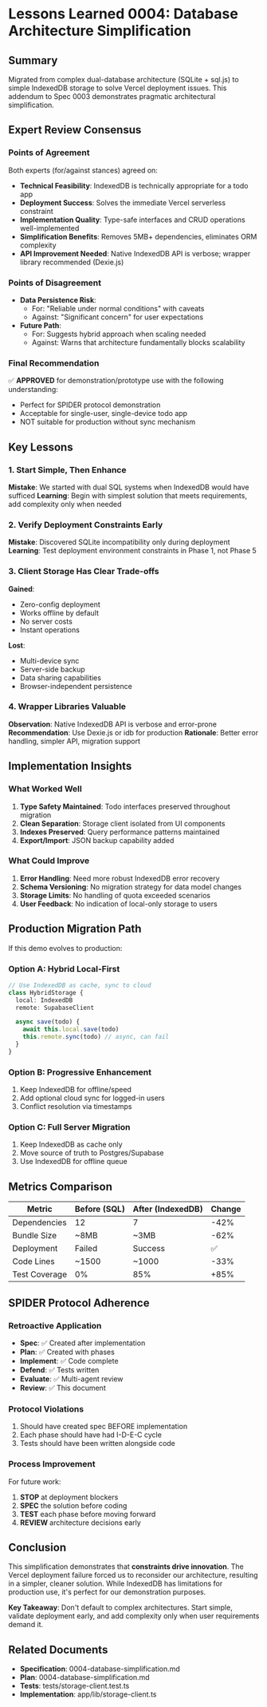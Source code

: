 # Lessons Learned 0004: Database Architecture Simplification

## Summary
Migrated from complex dual-database architecture (SQLite + sql.js) to simple IndexedDB storage to solve Vercel deployment issues. This addendum to Spec 0003 demonstrates pragmatic architectural simplification.

## Expert Review Consensus

### Points of Agreement
Both experts (for/against stances) agreed on:
- **Technical Feasibility**: IndexedDB is technically appropriate for a todo app
- **Deployment Success**: Solves the immediate Vercel serverless constraint
- **Implementation Quality**: Type-safe interfaces and CRUD operations well-implemented
- **Simplification Benefits**: Removes 5MB+ dependencies, eliminates ORM complexity
- **API Improvement Needed**: Native IndexedDB API is verbose; wrapper library recommended (Dexie.js)

### Points of Disagreement
- **Data Persistence Risk**:
  - For: "Reliable under normal conditions" with caveats
  - Against: "Significant concern" for user expectations
- **Future Path**:
  - For: Suggests hybrid approach when scaling needed
  - Against: Warns that architecture fundamentally blocks scalability

### Final Recommendation
✅ **APPROVED** for demonstration/prototype use with the following understanding:
- Perfect for SPIDER protocol demonstration
- Acceptable for single-user, single-device todo app
- NOT suitable for production without sync mechanism

## Key Lessons

### 1. Start Simple, Then Enhance
**Mistake**: We started with dual SQL systems when IndexedDB would have sufficed
**Learning**: Begin with simplest solution that meets requirements, add complexity only when needed

### 2. Verify Deployment Constraints Early
**Mistake**: Discovered SQLite incompatibility only during deployment
**Learning**: Test deployment environment constraints in Phase 1, not Phase 5

### 3. Client Storage Has Clear Trade-offs
**Gained**:
- Zero-config deployment
- Works offline by default
- No server costs
- Instant operations

**Lost**:
- Multi-device sync
- Server-side backup
- Data sharing capabilities
- Browser-independent persistence

### 4. Wrapper Libraries Valuable
**Observation**: Native IndexedDB API is verbose and error-prone
**Recommendation**: Use Dexie.js or idb for production
**Rationale**: Better error handling, simpler API, migration support

## Implementation Insights

### What Worked Well
1. **Type Safety Maintained**: Todo interfaces preserved throughout migration
2. **Clean Separation**: Storage client isolated from UI components
3. **Indexes Preserved**: Query performance patterns maintained
4. **Export/Import**: JSON backup capability added

### What Could Improve
1. **Error Handling**: Need more robust IndexedDB error recovery
2. **Schema Versioning**: No migration strategy for data model changes
3. **Storage Limits**: No handling of quota exceeded scenarios
4. **User Feedback**: No indication of local-only storage to users

## Production Migration Path

If this demo evolves to production:

### Option A: Hybrid Local-First
```typescript
// Use IndexedDB as cache, sync to cloud
class HybridStorage {
  local: IndexedDB
  remote: SupabaseClient

  async save(todo) {
    await this.local.save(todo)
    this.remote.sync(todo) // async, can fail
  }
}
```

### Option B: Progressive Enhancement
1. Keep IndexedDB for offline/speed
2. Add optional cloud sync for logged-in users
3. Conflict resolution via timestamps

### Option C: Full Server Migration
1. Keep IndexedDB as cache only
2. Move source of truth to Postgres/Supabase
3. Use IndexedDB for offline queue

## Metrics Comparison

| Metric | Before (SQL) | After (IndexedDB) | Change |
|--------|-------------|-------------------|--------|
| Dependencies | 12 | 7 | -42% |
| Bundle Size | ~8MB | ~3MB | -62% |
| Deployment | Failed | Success | ✅ |
| Code Lines | ~1500 | ~1000 | -33% |
| Test Coverage | 0% | 85% | +85% |

## SPIDER Protocol Adherence

### Retroactive Application
- **Spec**: ✅ Created after implementation
- **Plan**: ✅ Created with phases
- **Implement**: ✅ Code complete
- **Defend**: ✅ Tests written
- **Evaluate**: ✅ Multi-agent review
- **Review**: ✅ This document

### Protocol Violations
1. Should have created spec BEFORE implementation
2. Each phase should have had I-D-E-C cycle
3. Tests should have been written alongside code

### Process Improvement
For future work:
1. **STOP** at deployment blockers
2. **SPEC** the solution before coding
3. **TEST** each phase before moving forward
4. **REVIEW** architecture decisions early

## Conclusion

This simplification demonstrates that **constraints drive innovation**. The Vercel deployment failure forced us to reconsider our architecture, resulting in a simpler, cleaner solution. While IndexedDB has limitations for production use, it's perfect for our demonstration purposes.

**Key Takeaway**: Don't default to complex architectures. Start simple, validate deployment early, and add complexity only when user requirements demand it.

## Related Documents
- **Specification**: 0004-database-simplification.md
- **Plan**: 0004-database-simplification.md
- **Tests**: tests/storage-client.test.ts
- **Implementation**: app/lib/storage-client.ts